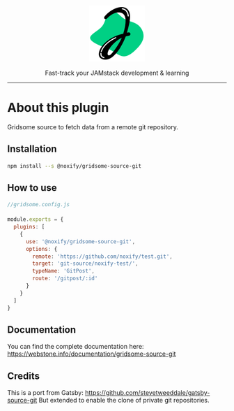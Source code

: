 <div align="center">

<a href="https://www.jammeryhq.com" title="JammeryHQ" target="_blank">

  <img src="./jammeryhq.png" width="128" />
  
</a>

<p>
Fast-track your JAMstack development & learning
</p>
</div>

<hr />

# About this plugin

Gridsome source to fetch data from a remote git repository.

## Installation

```bash
npm install --s @noxify/gridsome-source-git
```

## How to use

```js
//gridsome.config.js

module.exports = {
  plugins: [
    {
      use: '@noxify/gridsome-source-git',
      options: {
        remote: 'https://github.com/noxify/test.git',
        target: 'git-source/noxify-test/',
        typeName: 'GitPost',
        route: '/gitpost/:id'
      }
    }
  ]
}
```

## Documentation

You can find the complete documentation here: https://webstone.info/documentation/gridsome-source-git

## Credits

This is a port from Gatsby: https://github.com/stevetweeddale/gatsby-source-git
But extended to enable the clone of private git repositories.